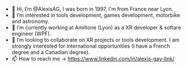 - 👋 Hi, I’m @AlexisAG, I was born in 1997, I'm from France near Lyon.
- 👀 I’m interested in tools development, games development, motorbike and astronomy.
- 🌱 I’m currently working at Amiltone (Lyon) as a XR developer & softare engineer (WPF).
- 💞️ I’m looking to collaborate on XR projects or tools development. I am strongly interested for international opportunities (I have a French degree and a Canadian degree).
- 📫 How to reach me -> https://www.linkedin.com/in/alexis-gay-link/

<!---
AlexisAG/AlexisAG is a ✨ special ✨ repository because its `README.md` (this file) appears on your GitHub profile.
You can click the Preview link to take a look at your changes.
--->
